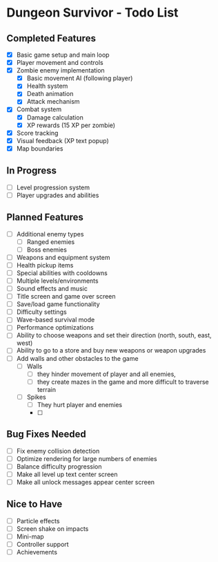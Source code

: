 # Dungeon Survivor - Todo List

## Completed Features

- [x] Basic game setup and main loop
- [x] Player movement and controls
- [x] Zombie enemy implementation
  - [x] Basic movement AI (following player)
  - [x] Health system
  - [x] Death animation
  - [x] Attack mechanism
- [x] Combat system
  - [x] Damage calculation
  - [x] XP rewards (15 XP per zombie)
- [x] Score tracking
- [x] Visual feedback (XP text popup)
- [x] Map boundaries

## In Progress

- [ ] Level progression system
- [ ] Player upgrades and abilities

## Planned Features

- [ ] Additional enemy types
  - [ ] Ranged enemies
  - [ ] Boss enemies
- [ ] Weapons and equipment system
- [ ] Health pickup items
- [ ] Special abilities with cooldowns
- [ ] Multiple levels/environments
- [ ] Sound effects and music
- [ ] Title screen and game over screen
- [ ] Save/load game functionality
- [ ] Difficulty settings
- [ ] Wave-based survival mode
- [ ] Performance optimizations
- [ ] Ability to choose weapons and set their direction (north, south, east, west)
- [ ] Ability to go to a store and buy new weapons or weapon upgrades
- [ ] Add walls and other obstacles to the game
  - [ ] Walls
    - [ ] they hinder movement of player and all enemies,
    - [ ] they create mazes in the game and more difficult to traverse terrain
  - [ ] Spikes
    - [ ] They hurt player and enemies
    - [ ]

## Bug Fixes Needed

- [ ] Fix enemy collision detection
- [ ] Optimize rendering for large numbers of enemies
- [ ] Balance difficulty progression
- [ ] Make all level up text center screen
- [ ] Make all unlock messages appear center screen

## Nice to Have

- [ ] Particle effects
- [ ] Screen shake on impacts
- [ ] Mini-map
- [ ] Controller support
- [ ] Achievements
